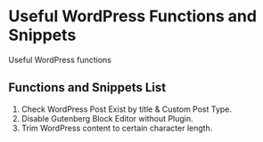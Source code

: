 # Useful WordPress Functions and Snippets

Useful WordPress functions

## Functions and Snippets List
1. Check WordPress Post Exist by title & Custom Post Type.
2. Disable Gutenberg Block Editor without Plugin.
3. Trim WordPress content to certain character length.
